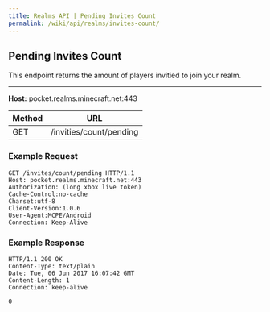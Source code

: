 ```yaml
---
title: Realms API | Pending Invites Count
permalink: /wiki/api/realms/invites-count/
---
```

## Pending Invites Count
This endpoint returns the amount of players invitied to join your realm.

---

**Host:** pocket.realms.minecraft.net:443

|Method|URL|
|------|---|
|GET|/invities/count/pending|
  
### Example Request

```
GET /invites/count/pending HTTP/1.1
Host: pocket.realms.minecraft.net:443
Authorization: (long xbox live token)
Cache-Control:no-cache
Charset:utf-8
Client-Version:1.0.6
User-Agent:MCPE/Android
Connection: Keep-Alive
```

### Example Response

```
HTTP/1.1 200 OK
Content-Type: text/plain
Date: Tue, 06 Jun 2017 16:07:42 GMT
Content-Length: 1
Connection: keep-alive

0
```
